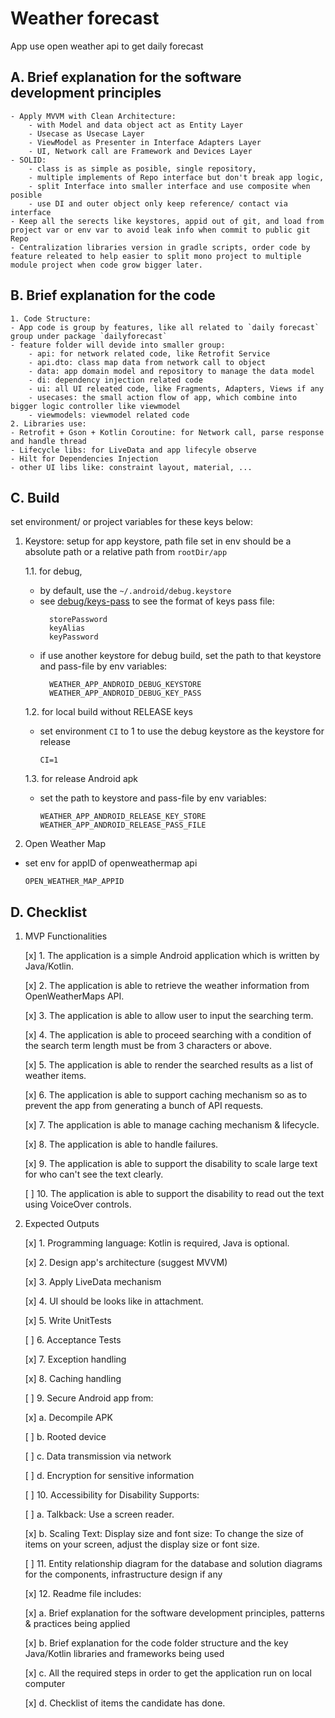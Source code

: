 # Weather forecast 
App use open weather api to get daily forecast 
## A. Brief explanation for the software development principles
    - Apply MVVM with Clean Architecture: 
        - with Model and data object act as Entity Layer
        - Usecase as Usecase Layer
        - ViewModel as Presenter in Interface Adapters Layer
        - UI, Network call are Framework and Devices Layer
    - SOLID: 
        - class is as simple as posible, single repository, 
        - multiple implements of Repo interface but don't break app logic, 
        - split Interface into smaller interface and use composite when posible
        - use DI and outer object only keep reference/ contact via interface
    - Keep all the serects like keystores, appid out of git, and load from project var or env var to avoid leak info when commit to public git Repo
    - Centralization libraries version in gradle scripts, order code by feature releated to help easier to split mono project to multiple module project when code grow bigger later.

## B. Brief explanation for the code
    1. Code Structure:
    - App code is group by features, like all related to `daily forecast` group under package `dailyforecast`
    - feature folder will devide into smaller group:  
        - api: for network related code, like Retrofit Service
        - api.dto: class map data from network call to object 
        - data: app domain model and repository to manage the data model
        - di: dependency injection related code
        - ui: all UI releated code, like Fragments, Adapters, Views if any
        - usecases: the small action flow of app, which combine into bigger logic controller like viewmodel
        - viewmodels: viewmodel related code
    2. Libraries use:
    - Retrofit + Gson + Kotlin Coroutine: for Network call, parse response and handle thread
    - Lifecycle libs: for LiveData and app lifecyle observe
    - Hilt for Dependencies Injection
    - other UI libs like: constraint layout, material, ...
## C. Build
set environment/ or project variables for these keys below:
    
  1. Keystore: setup for app keystore, path file set in env should be a absolute path or a relative path from `rootDir/app`

      1.1. for debug, 
        - by default, use the `~/.android/debug.keystore`
        - see [debug/keys-pass](./app/.keys/debug/keys-pass) to see the format of keys pass file:
          ```
            storePassword 
            keyAlias
            keyPassword
          ```
        - if use another keystore for debug build, 
          set the path to that keystore and pass-file by env variables:
          ```
            WEATHER_APP_ANDROID_DEBUG_KEYSTORE
            WEATHER_APP_ANDROID_DEBUG_KEY_PASS
          ```
            
      1.2. for local build without RELEASE keys
        - set environment `CI` to 1 to use the debug keystore as the keystore for release
          ```
          CI=1
          ```

      1.3. for release Android apk
        - set the path to keystore and pass-file by env variables:
          ```
          WEATHER_APP_ANDROID_RELEASE_KEY_STORE
          WEATHER_APP_ANDROID_RELEASE_PASS_FILE
          ```

  2. Open Weather Map
  - set env for appID of openweathermap api
    ```
    OPEN_WEATHER_MAP_APPID
    ```

## D. Checklist
1. MVP Functionalities

   [x] 1. The application is a simple Android application which is written by Java/Kotlin.

   [x] 2. The application is able to retrieve the weather information from OpenWeatherMaps API.

   [x] 3. The application is able to allow user to input the searching term.

   [x] 4. The application is able to proceed searching with a condition of the search term length must be from 3 characters or above.

   [x] 5. The application is able to render the searched results as a list of weather items.

   [x] 6. The application is able to support caching mechanism so as to prevent the app from generating a bunch of API requests.

   [x] 7. The application is able to manage caching mechanism & lifecycle.
   
   [x] 8. The application is able to handle failures.
   
   [x] 9. The application is able to support the disability to scale large text for who can't see the text clearly.
   
   [ ] 10. The application is able to support the disability to read out the text using VoiceOver controls.
   
2. Expected Outputs

   [x] 1. Programming language: Kotlin is required, Java is optional.
   
   [x] 2. Design app's architecture (suggest MVVM)
   
   [x] 3. Apply LiveData mechanism
   
   [x] 4. UI should be looks like in attachment.
   
   [x] 5. Write UnitTests
   
   [ ] 6. Acceptance Tests
   
   [x] 7. Exception handling
   
   [x] 8. Caching handling
   
   [ ] 9. Secure Android app from:
   
   [x] 	a. Decompile APK
   
   [ ] 	b. Rooted device
   
   [ ] 	c. Data transmission via network
   
   [ ] 	d. Encryption for sensitive information
   
   [ ] 10. Accessibility for Disability Supports:
   
   [ ] 	a. Talkback: Use a screen reader.
   
   [x] 	b. Scaling Text: Display size and font size: To change the size of items on your screen, adjust the display size or font size.
   
   [ ] 11. Entity relationship diagram for the database and solution diagrams for the components, infrastructure design if any
   
   [x] 12. Readme file includes:
   
   [x] 	a. Brief explanation for the software development principles, patterns & practices being applied
   
   [x] 	b. Brief explanation for the code folder structure and the key Java/Kotlin libraries and frameworks being used
   
   [x] 	c. All the required steps in order to get the application run on local computer
   
   [x] 	d. Checklist of items the candidate has done.
   